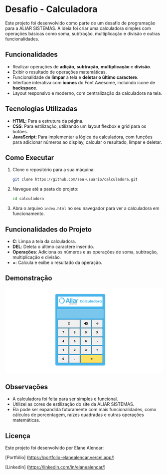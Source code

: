 # Desafio - Calculadora

Este projeto foi desenvolvido como parte de um desafio de programação para a ALIAR SISTEMAS. A ideia foi criar uma calculadora simples com operações básicas como soma, subtração, multiplicação e divisão e outras funcionalidades.

## Funcionalidades

- Realizar operações de **adição**, **subtração**, **multiplicação** e **divisão**.
- Exibir o resultado de operações matemáticas.
- Funcionalidade de **limpar** a tela e **deletar o último caractere**.
- Interface interativa com **ícones** do Font Awesome, incluindo ícone de **backspace**.
- Layout responsivo e moderno, com centralização da calculadora na tela.

## Tecnologias Utilizadas

- **HTML**: Para a estrutura da página.
- **CSS**: Para estilização, utilizando um layout flexbox e grid para os botões.
- **JavaScript**: Para implementar a lógica da calculadora, com funções para adicionar números ao display, calcular o resultado, limpar e deletar.

## Como Executar

1. Clone o repositório para a sua máquina:

    ```bash
    git clone https://github.com/seu-usuario/calculadora.git
    ```

2. Navegue até a pasta do projeto:

    ```bash
    cd calculadora
    ```

3. Abra o arquivo `index.html` no seu navegador para ver a calculadora em funcionamento.

## Funcionalidades do Projeto

- **C**: Limpa a tela da calculadora.
- **DEL**: Deleta o último caractere inserido.
- **Operações**: Adiciona os números e as operações de soma, subtração, multiplicação e divisão.
- **=**: Calcula e exibe o resultado da operação.
  
## Demonstração

![Demonstração](assets/screenshot.png)

## Observações

- A calculadora foi feita para ser simples e funcional.
- Utilizei as cores de estilização do site da ALIAR SISTEMAS.
- Ela pode ser expandida futuramente com mais funcionalidades, como cálculos de porcentagem, raízes quadradas e outras operações matemáticas.


## Licença

Este projeto foi desenvolvido por Elane Alencar:

[Portfólio] (https://portfolio-elanealencar.vercel.app/)

[Linkedin] (https://linkedin.com/in/elanealencar/)